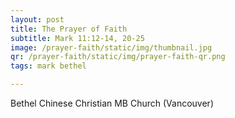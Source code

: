 ```yaml
---
layout: post
title: The Prayer of Faith
subtitle: Mark 11:12-14, 20-25
image: /prayer-faith/static/img/thumbnail.jpg
qr: /prayer-faith/static/img/prayer-faith-qr.png
tags: mark bethel

---
```

Bethel Chinese Christian MB Church (Vancouver)